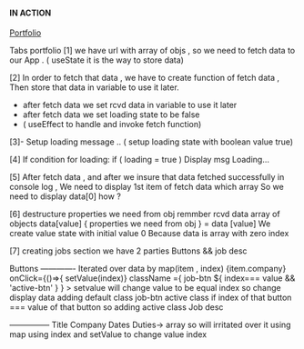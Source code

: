 #### IN ACTION

[Portfolio](https://gatsby-strapi-portfolio-project.netlify.app/)


Tabs portfolio
[1] we have url with array of objs , so we need to fetch data to our App .
( useState it is the way to store data)

[2] In order to fetch that data , we have to create function of fetch data ,
Then store that data in variable to use it later.
- after fetch data we set rcvd data in variable to use it later
- after fetch data we set loading state to be false
- ( useEffect to handle and invoke fetch function)

[3]- Setup loading message ..
( setup loading state with boolean value true)

[4] If condition for loading:
if ( loading = true ) Display msg Loading…

[5] After fetch data , and after we insure that data fetched successfully in console log , We need to display 1st item of fetch data which array So we need to display data[0] how ?

[6] destructure properties we need from obj remmber rcvd data array of objects data[value]
{ properties we need from obj } = data [value]
We create value state with initial value 0 Because data is array with zero index

[7] creating jobs section
we have 2 parties
Buttons && job desc

Buttons
————-
Iterated over data by map(item , index)
{item.company} onClick={()=>{ setValue(index)} className ={ job-btn ${ index=== value && 'active-btn' } } >
setvalue will change value to be equal index so change display data
adding default class job-btn active class if index of that button === value of that button so
adding active class
Job desc

—————
Title
Company
Dates
Duties-> array so will irritated over it using map using index and setValue to change value index